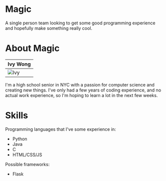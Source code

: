 Magic
=====

A single person team looking to get some good programming experience and hopefully make something really cool.

About Magic
===========

|Ivy Wong|
|--------|
|![Ivy](https://avatars3.githubusercontent.com/u/2830112?v=3&s=150)|

I'm a high school senior in NYC with a passion for computer science and creating new things. I've only had a few years of coding experience, and no actual work experience, so I'm hoping to learn a lot in the next few weeks.

Skills
======

Programming languages that I've some experience in:
- Python
- Java
- C
- HTML/CSS/JS

Possible frameworks:
- Flask
